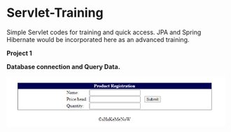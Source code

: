 # Servlet-Training
Simple Servlet codes for training and quick access.
JPA and Spring Hibernate would be incorporated here as an advanced training.

**Project 1**

**Database connection and Query Data.**

<img src="https://github.com/Duttabhi/Servlet-Training/blob/master/Servlet%20Application.PNG" width=500>

